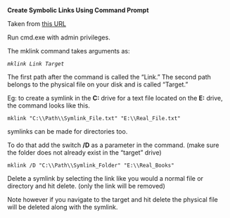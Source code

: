 **Create Symbolic Links Using Command Prompt**

Taken from [this
URL](https://www.maketecheasier.com/create-symbolic-links-windows10/#:~:text=Creating%20symlinks%20in%20Windows%20is,a%20symlink%20for%20a%20file.)

Run cmd.exe with admin privileges.

The mklink command takes arguments as:

_```mklink Link Target```_

The first path after the command is called the “Link.” 
The second path belongs to the physical file on your disk and is called “Target.”

Eg: to create a symlink in the **C:** drive for a text file located on the **E:** drive, the command looks like this.

```mklink "C:\\Path\\Symlink_File.txt" "E:\\Real_File.txt"```

symlinks can be made for directories too.

To do that add the switch **/D** as a parameter in the command. (make sure the folder does not already exist in the “target” drive)

```mklink /D "C:\\Path\\Symlink_Folder" "E:\\Real_Books"```

Delete a symlink by selecting the link like you would a normal file or directory and hit delete. (only the link will be removed)

Note however if you navigate to the target and hit delete the physical file will be deleted along with the symlink.
